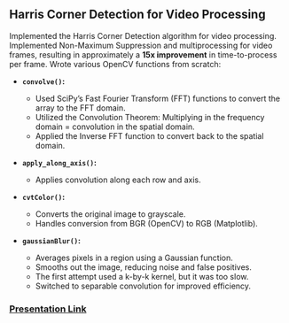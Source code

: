 ## Harris Corner Detection for Video Processing

Implemented the Harris Corner Detection algorithm for video processing.
Implemented Non-Maximum Suppression and multiprocessing for video frames, resulting in approximately a **15x improvement** in time-to-process per frame.
Wrote various OpenCV functions from scratch:

- **`convolve()`:**
  - Used SciPy’s Fast Fourier Transform (FFT) functions to convert the array to the FFT domain.
  - Utilized the Convolution Theorem: Multiplying in the frequency domain = convolution in the spatial domain.
  - Applied the Inverse FFT function to convert back to the spatial domain.
 
- **`apply_along_axis()`:**
  - Applies convolution along each row and axis.

- **`cvtColor()`:**
  - Converts the original image to grayscale.
  - Handles conversion from BGR (OpenCV) to RGB (Matplotlib).

- **`gaussianBlur()`:**
  - Averages pixels in a region using a Gaussian function.
  - Smooths out the image, reducing noise and false positives.
  - The first attempt used a k-by-k kernel, but it was too slow.
  - Switched to separable convolution for improved efficiency.

### [Presentation Link](https://docs.google.com/presentation/d/11f1OSlC2Pb5wMTSbOezbI816ZdHqQ6261RltjsTJmB0/edit?usp=sharing)
